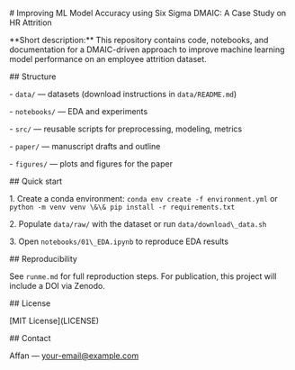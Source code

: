 \# Improving ML Model Accuracy using Six Sigma DMAIC: A Case Study on HR Attrition





\*\*Short description:\*\* This repository contains code, notebooks, and documentation for a DMAIC-driven approach to improve machine learning model performance on an employee attrition dataset.





\## Structure

\- `data/` — datasets (download instructions in `data/README.md`)

\- `notebooks/` — EDA and experiments

\- `src/` — reusable scripts for preprocessing, modeling, metrics

\- `paper/` — manuscript drafts and outline

\- `figures/` — plots and figures for the paper





\## Quick start

1\. Create a conda environment: `conda env create -f environment.yml` or `python -m venv venv \&\& pip install -r requirements.txt`

2\. Populate `data/raw/` with the dataset or run `data/download\_data.sh`

3\. Open `notebooks/01\_EDA.ipynb` to reproduce EDA results





\## Reproducibility

See `runme.md` for full reproduction steps. For publication, this project will include a DOI via Zenodo.





\## License

\[MIT License](LICENSE)





\## Contact

Affan — your-email@example.com

